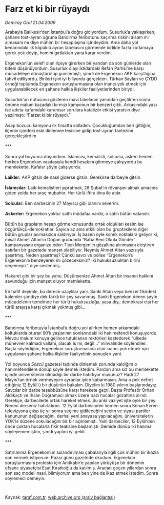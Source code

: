 # Farz et ki bir rüyaydı

*Demiray Oral 21.04.2009*

<div class="taraf_structure_2col_1zq">
<div class="margen_n">



 <p>Arabayla Balıkesir’den İstanbul’a doğru gidiyordum. Susurluk’a yaklaşırken, şahane tost-ayran uğruna Bandırma feribotunu kaçırma riskini alsam mı almasam mı diye mühim bir hesaplaşma içindeydim. Ama daha yol kenarındaki ilk köpüklü ayran tabelasını görmemle birlikte fazla zorlamaya gerek yok deyip, homini gırtlaktan yana karar verdim. <br/><br/>Ergenekon’un selefi olan ilçeye girerken bir yandan da son günlerde olan biteni düşünüyordum. Susurluk olayı iktidardaki Refah Partisi’ne karşı mücadeleye dönüştürülüp gümlemişti, şimdi de Ergenekon AKP karşıtlığına tahvil ediliyordu. Birileri işini iyi biliyordu gerçekten. Türkan Saylan ve ÇYDD örneği toplumda Ergenekon soruşturmasına olan inancı yok etmek için uygulanabilecek en şahane halkla ilişkiler faaliyetlerinden biriydi. <br/><br/>Susurluk’un nüfusunu gösteren mavi tabelanın yanından geçtikten sonra önüme malum kazadaki kırmızı kamyonun bir benzeri çıktı. Arkasındaki yazı ise adeta kafamdaki karamsar sorulara katalizör etkisi yaratsın diye yazılmıştı: “Farzet ki bir rüyaydı.” <br/><br/>Asap bozucu kamyonu ilk fırsatta solladım. Çocukluğumdan beri gittiğim, ilçenin içindeki eski dinlenme tesisine gidip tost-ayran fantezimi gerçekleştirdim. <br/><br/>*** <br/><br/>Sonra yol boyunca düşündüm. İslamcısı, kemalisti, solcusu, askeri hemen herkes Ergenekon vasıtasıyla kendi hesabını görmeye çalışıyordu bu memlekette. Kafalar şöyle çalışıyordu:<b> <br/><br/>Laikler:</b> AKP gitsin de nasıl giderse gitsin. Gerekirse darbeyle gitsin.<b> <br/><br/>İslamcılar:</b> Laik-kemalistleri yıpratmak, 28 Şubat’ın rövanşını almak amacına giden yolda her araç mubahtır. Her türlü iftira itina ile atılır.<b> <br/><br/>Solcular:</b> Ben darbecinin 27 Mayısçı gibi olanını severim.<b> <br/><br/>Askerler:</b> Ergenekon yoktur sathı müdafaa vardır, o satıh bütün vatandır. <br/><br/>Bütün bu grupların hesap görme konusunda ortak oldukları kesim ise özgürlükçü-demokratlar. Sayıca az ama etkili olan bu gruptakilere diğer bütün gruplar acımasızca saldırıyor. İş bazen öyle komik noktalara geliyor ki, misal Ahmet Altan’ın Doğan grubunda “Baba Beni Okula Gönder” kampanyasını organize eden Tijen Mergen’in gözaltına alınmasını eleştiren satırları bir gazetede manşet olabiliyor. Neymiş Ahmet Altan yazısıyla şaşırtmış. Neden şaşırtmış? Çünkü savcı ve polise “Ergenekon’u Ergenekon’a benzeyerek mi çözeceksiniz? İki hukuksuzluktan birini seçemeyiz” diye seslenmiş. <br/><br/>Hakaret gibi bir şey bu yahu. Düşünsenize Ahmet Altan bir insanın hakkını savunduğu için manşet oluyor memlekette. <br/><br/>En hafif deyimle, bu derece uzaylılar yani. Sanki Altan veya benzer fikirdeki kalemler şimdiye dek farklı bir şey savunmuş. Sanki Ergenekon denen şeyle mücadelenin temelinde her türlü hukuksuzluğa; yasa dışı, demokrasi dışı her türlü arayışa karşı çıkmak yokmuş gibi... <br/><br/>*** <br/><br/>Bandırma feribotuyla İstanbul’a doğru yol alırken hemen arkamdaki koltuklarda oturan 60’lı yaşlarının sonlarındaki iki hanımefendi konuşuyordu. Mevzu malum konuya gelince tutuklanan rektörleri kastederek “ülkede münevver kalmadı vallahi, olacak iş mi, değil...” minvalinde söylendiler. Başta söylediğim, Ergenekon soruşturmasına olan inancı yok etmek için uygulanan şahane halka ilişkiler faaliyetinin sonuçları yani. <br/><br/>Yol boyunca <i>Sözcü</i> gazetesi tadında dinlemek zorunda kaldığım o hanımefendilere dönüp şöyle demek istedim. Pardon ama siz bu memlekette içinde üniversitenin olmadığı bir darbe hatırlıyor musunuz? Hadi 27 Mayıs’tan örnek vermeyeyim ayranlar iyice kabarmasın. Ama o pek nefret ettiğiniz 12 Eylül’ü bir düşünün bakalım. Diyelim ki 1980 yılının başlarındayız. Savcılar bir darbe teşebbüsüne karşı harekete geçti. Başta Profesör Orhan Aldıkaçtı ve İhsan Doğramacı olmak üzere bazı hocalar gözaltına alındı. Gerekçe, darbecilerle ortak hareket etmek. Şu anki vaziyet işte öyle bir şey. Neden derseniz hatırlatırım. 12 Eylül darbesinden hemen sonra Kenan Evren televizyona çıkıp üç yıl sonra seçime gidileceğini seçim ve siyasi partiler kanununun değişeceğini, derhal yeni anayasa yapılacağını, üniversitelerin YÖK’le düzene sokulacağını bir bir açıklamıştı. Yani darbeciler, 12 Eylül’den önce çoktan hocalarla fikir teatisine başlamıştı. Gemide dönüp iki hanıma söyleyememiştim, şimdi yaptım iyi geldi. <br/><br/>*** <br/><br/>Satırlarıma Ergenekon’un sulandırılması çabalarıyla ilgili çok mühim bir ikazla son vermek istiyorum. Pazar günü gazetede okudum. Ergenekon soruşturmasını protesto için Anıtkabir’e yapılan yürüyüşe bir dönemin efsane siyasetçisi Esat Kıratlıoğlu da katılmış. Aradan geçen yıllardan sonra son saç modeli nasıl, bilmiyorum ama ben yine de ikaz etmek istedim. Sonra söylemedi demeyin.</p>

<br/>


<div id="taraf_not">
</div>

</div>


</div>

Kaynak: [taraf.com.tr](http://www.taraf.com.tr:80/makale/5145.htm), [web.archive.org (arşiv bağlantısı)](http://web.archive.org/web/20090522212455/http://www.taraf.com.tr:80/makale/5145.htm)
